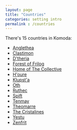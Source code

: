 ```yaml
---
layout: page
title: "Countries"
categories: setting intro
permalink : /countries
---
```


There's 15 countries in Komoda:
 - [Anglethea][anglethea]
 - [Clastimon][clastimon]
 - [D'theria][dtheria]
 - [Forest of Frilog][frilog]
 - [Home of The Collective][collective-land]
 - [H'oure][houre]
 - [Klupst'a][klupsta]
 - [Oth][oth]
 - [Ruthec][ruthec]
 - [Spift][spift]
 - [Tenmay][tenmay]
 - [Theomarre][theomarre]
 - [The Cristalines][cristalines]
 - [Yestu][yestu]
 - [Zenfrit][zenfrit]

[theomarre]: /DnD/countries/theomarre
[oth]:   /DnD/countries/oth
[cristalines]: /DnD/countries/cristalines
[dtheria]: /DnD/countries/dtheria
[anglethea]: /DnD/countries/anglethea
[yestu]: /DnD/countries/yestu
[houre]: /DnD/countries/houre
[clastimon]: /DnD/countries/clastimon
[frilog]: /DnD/countries/frilog
[klupsta]: /DnD/countries/klupsta
[ruthec]: /DnD/countries/ruthec
[spift]: /DnD/countries/spift
[zenfrit]: /DnD/countries/zenfrit
[tenmay]: /DnD/countries/tenmay
[collective-land]: /DnD/countries/collective-land
